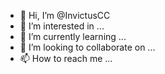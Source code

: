 - 👋 Hi, I’m @InvictusCC
- 👀 I’m interested in ...
- 🌱 I’m currently learning ...
- 💞️ I’m looking to collaborate on ...
- 📫 How to reach me ...

<!---
InvictusCC/InvictusCC is a ✨ special ✨ repository because its `README.md` (this file) appears on your GitHub profile.
You can click the Preview link to take a look at your changes.
--->
